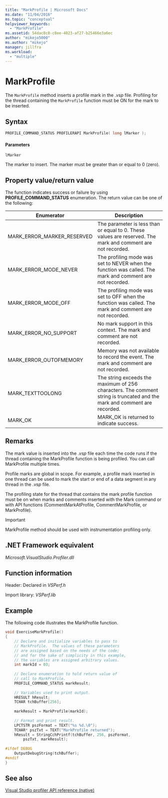 ```yaml
---
title: "MarkProfile | Microsoft Docs"
ms.date: "11/04/2016"
ms.topic: "conceptual"
helpviewer_keywords: 
  - "MarkProfile"
ms.assetid: 54dac8c8-c8ee-4023-af27-b25466e3a6ec
author: "mikejo5000"
ms.author: "mikejo"
manager: jillfra
ms.workload: 
  - "multiple"
---
```

# MarkProfile
The `MarkProfile` method inserts a profile mark in the .*vsp* file. Profiling for the thread containing the `MarkProfile` function must be ON for the mark to be inserted.  
  
## Syntax  
  
```cpp  
PROFILE_COMMAND_STATUS PROFILERAPI MarkProfile( long lMarker );  
```  
  
#### Parameters  
 `lMarker`  
  
 The marker to insert. The marker must be greater than or equal to 0 (zero).  
  
## Property value/return value  
 The function indicates success or failure by using **PROFILE_COMMAND_STATUS** enumeration. The return value can be one of the following:  
  
|Enumerator|Description|  
|----------------|-----------------|  
|MARK_ERROR_MARKER_RESERVED|The parameter is less than or equal to 0. These values are reserved. The mark and comment are not recorded.|  
|MARK_ERROR_MODE_NEVER|The profiling mode was set to NEVER when the function was called. The mark and comment are not recorded.|  
|MARK_ERROR_MODE_OFF|The profiling mode was set to OFF when the function was called. The mark and comment are not recorded.|  
|MARK_ERROR_NO_SUPPORT|No mark support in this context. The mark and comment are not recorded.|  
|MARK_ERROR_OUTOFMEMORY|Memory was not available to record the event. The mark and comment are not recorded.|  
|MARK_TEXTTOOLONG|The string exceeds the maximum of 256 characters. The comment string is truncated and the mark and comment are recorded.|  
|MARK_OK|MARK_OK is returned to indicate success.|  
  
## Remarks  
 The mark value is inserted into the .*vsp* file each time the code runs if the thread containing the MarkProfile function is being profiled. You can call MarkProfile multiple times.  
  
 Profile marks are global in scope. For example, a profile mark inserted in one thread can be used to mark the start or end of a data segment in any thread in the .*vsp* file.  
  
 The profiling state for the thread that contains the mark profile function must be on when marks and comments inserted with the Mark command or with API functions (CommentMarkAtProfile, CommentMarkProfile, or MarkProfile).  
  
> [!IMPORTANT]
>  MarkProfile method should be used with instrumentation profiling only.  
  
## .NET Framework equivalent  
 *Microsoft.VisualStudio.Profiler.dll*  
  
## Function information  
 Header: Declared in *VSPerf.h*  
  
 Import library: *VSPerf.lib*  
  
## Example  
 The following code illustrates the MarkProfile function.  
  
```cpp  
void ExerciseMarkProfile()  
{  
    // Declare and initialize variables to pass to   
    // MarkProfile.  The values of these parameters   
    // are assigned based on the needs of the code;  
    // and for the sake of simplicity in this example,   
    // the variables are assigned arbitrary values.  
    int markId = 03;  
  
    // Declare enumeration to hold return value of   
    // call to MarkProfile.  
    PROFILE_COMMAND_STATUS markResult;  
  
    // Variables used to print output.  
    HRESULT hResult;  
    TCHAR tchBuffer[256];  
  
    markResult = MarkProfile(markId);  
  
    // Format and print result.  
    LPCTSTR pszFormat = TEXT("%s %d.\0");  
    TCHAR* pszTxt = TEXT("MarkProfile returned");  
    hResult = StringCchPrintf(tchBuffer, 256, pszFormat,   
        pszTxt, markResult);  
  
#ifdef DEBUG  
    OutputDebugString(tchBuffer);  
#endif  
}  
```  
  
## See also  
 [Visual Studio profiler API reference (native)](../profiling/visual-studio-profiler-api-reference-native.md)